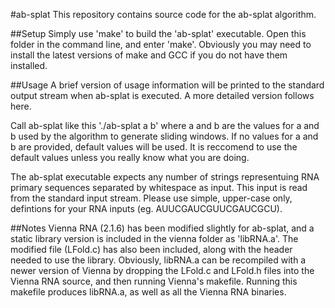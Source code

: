 #ab-splat
This repository contains source code for the ab-splat algorithm.

##Setup
Simply use 'make' to build the 'ab-splat' executable. Open this folder in the command line, and enter 'make'. Obviously you may need to install the latest versions of make and GCC if you do not have them installed.

##Usage
A brief version of usage information will be printed to the standard output stream when ab-splat is executed. A more detailed version follows here.

Call ab-splat like this './ab-splat a b' where a and b are the values for a and b used by the algorithm to generate sliding windows. If no values for a and b are provided, default values will be used. It is reccomend to use the default values unless you really know what you are doing.

The ab-splat executable expects any number of strings representuing RNA primary sequences separated by whitespace as input. This input is read from the standard input stream. Please use simple, upper-case only, defintions for your RNA inputs (eg. AUUCGAUCGUUCGAUCGCU).

##Notes
Vienna RNA (2.1.6) has been modified slightly for ab-splat, and a static library version is included in the vienna folder as 'libRNA.a'. The modified file (LFold.c) has also been included, along with the header needed to use the library. Obviously, libRNA.a can be recompiled with a newer version of Vienna by dropping the LFold.c and LFold.h files into the Vienna RNA source, and then running Vienna's makefile. Running this makefile produces libRNA.a, as well as all the Vienna RNA binaries.
